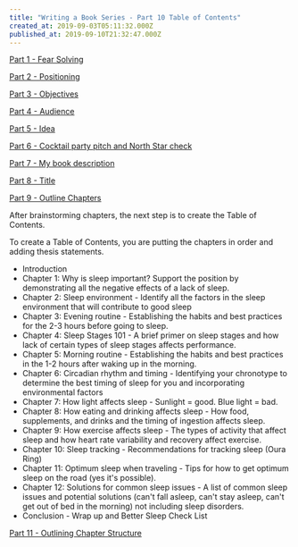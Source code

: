 ```yaml
---
title: "Writing a Book Series - Part 10 Table of Contents"
created_at: 2019-09-03T05:11:32.000Z
published_at: 2019-09-10T21:32:47.000Z
---
```

[Part 1 - Fear Solving](https://200wordsaday.com/words/writing-a-book-series-part-1-fear-solving-250585d54a5c030449)

[Part 2 - Positioning](https://200wordsaday.com/words/writing-a-book-series-part-2-positioning-252075d572d4072995)

[Part 3 - Objectives](https://200wordsaday.com/words/writing-a-book-series-part-3-objectives-252435d5815c1ec746)

[Part 4 - Audience](https://200wordsaday.com/words/writing-a-book-series-part-4-audience-252455d5820351c1c9)

[Part 5 - Idea](https://200wordsaday.com/words/writing-a-book-series-part-5-idea-253075d595ac8784fa)

[Part 6 - Cocktail party pitch and North Star check](https://200wordsaday.com/words/writing-a-book-series-part-6-cocktail-party-pitch-and-north-star-check-257285d6164f5bcb3c)

[Part 7 - My book description](https://200wordsaday.com/words/writing-a-book-series-part-7-my-book-description-257305d6165a240a16)

[Part 8 - Title](https://200wordsaday.com/words/writing-a-book-series-part-8-title-262795d6c205758ee9)

[Part 9 - Outline Chapters](https://200wordsaday.com/words/writing-a-book-series-part-9-outline-chapters-263515d6d3ff1489a9)

After brainstorming chapters, the next step is to create the Table of Contents. 

To create a Table of Contents, you are putting the chapters in order and adding thesis statements.

*   Introduction
*   Chapter 1: Why is sleep important? Support the position by demonstrating all the negative effects of a lack of sleep.
*   Chapter 2: Sleep environment - Identify all the factors in the sleep environment that will contribute to good sleep
*   Chapter 3: Evening routine - Establishing the habits and best practices for the 2-3 hours before going to sleep.
*   Chapter 4: Sleep Stages 101 - A brief primer on sleep stages and how lack of certain types of sleep stages affects performance.
*   Chapter 5: Morning routine - Establishing the habits and best practices in the 1-2 hours after waking up in the morning.
*   Chapter 6: Circadian rhythm and timing - Identifying your chronotype to determine the best timing of sleep for you and incorporating environmental factors
*   Chapter 7: How light affects sleep - Sunlight = good. Blue light = bad.
*   Chapter 8: How eating and drinking affects sleep - How food, supplements, and drinks and the timing of ingestion affects sleep.
*   Chapter 9: How exercise affects sleep - The types of activity that affect sleep and how heart rate variability and recovery affect exercise.
*   Chapter 10: Sleep tracking - Recommendations for tracking sleep (Oura Ring)
*   Chapter 11: Optimum sleep when traveling - Tips for how to get optimum sleep on the road (yes it's possible).
*   Chapter 12: Solutions for common sleep issues - A list of common sleep issues and potential solutions (can't fall asleep, can't stay asleep, can't get out of bed in the morning) not including sleep disorders.
*   Conclusion - Wrap up and Better Sleep Check List

[Part 11 - Outlining Chapter Structure](https://200wordsaday.com/words/writing-a-book-series-part-11-outline-chapter-structure-263645d6d77e2746a3)
